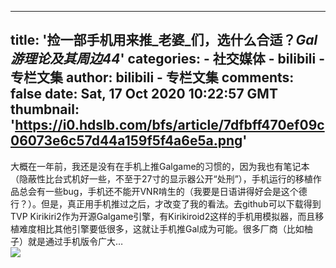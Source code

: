 
---
title: '捡一部手机用来推_老婆_们，选什么合适？_Gal游理论及其周边44_'
categories: 
    - 社交媒体
    - bilibili - 专栏文集
author: bilibili - 专栏文集
comments: false
date: Sat, 17 Oct 2020 10:22:57 GMT
thumbnail: 'https://i0.hdslb.com/bfs/article/7dfbff470ef09c06073e6c57d44a159f5f4a6e5a.png'
---

<div>   
大概在一年前，我还是没有在手机上推Galgame的习惯的，因为我也有笔记本（隐蔽性比台式机好一些，不至于27寸的显示器公开“处刑”），手机运行的移植作品总会有一些bug，手机还不能开VNR啃生的（我要是日语讲得好会是这个德行？）。但是，真正用手机推过之后，才改变了我的看法。去github可以下载得到TVP Kirikiri2作为开源Galgame引擎，有Kirikiroid2这样的手机用模拟器，而且移植难度相比其他引擎要低很多，这就让手机推Gal成为可能。很多厂商（比如柚子）就是通过手机版令广大…<br><img src="https://i0.hdslb.com/bfs/article/7dfbff470ef09c06073e6c57d44a159f5f4a6e5a.png" referrerpolicy="no-referrer">  
</div>
            